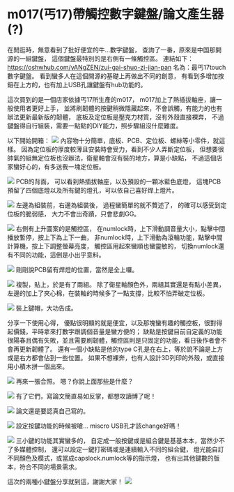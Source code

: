 # m017(丐17)帶觸控數字鍵盤/論文產生器(?)

在閒逛時，無意看到了批好便宜的牛...數字鍵盤，
查詢了一番，原來是中国那開源的一組鍵盤，
這個鍵盤最特別的是右側有一條觸控區。
連結如下：
https://oshwhub.com/yANgZEN/zui-gai-shuo-zi-jian-pan
名為：最丐17touch數字鍵盤。
看到蠻多人在這個開源的基礎上再做出不同的創意，
有看到多增加按鈕在上方的，也有加上USB孔讓鍵盤有hub功能的。

這次買到的是一個店家依據丐17所生產的m017，
m017加上了熱插拔軸座，讓一般使用者更好上手，
並將刷韌體的按鍵稍微隱藏起來，不會誤觸，有能力的也有辦法更新最新版的韌體，
底板及定位板是壓克力材質，沒有外殼直接裸奔，
不過鍵盤得自行組裝，需要一點點的DIY能力，照步驟組沒什麼難度。

以下開始開箱：
![](https://i.imgur.com/RiDplQu.jpg)
內容物十分簡單，底板、PCB、定位板、螺絲等小零件，就這樣。
因為定位板的厚度較薄且安裝時會受力，看到不少人弄斷定位板，
但想要很帥氣的組無定位板也沒辦法，衛星軸會沒有裝的地方，算是小缺點，
不過這個店家蠻好心的，有多送我一塊定位板。

![](https://i.imgur.com/vw4w31v.jpg)
PCB的背面，
可以看到熱插拔軸座，以及預設的一顆冰藍色底燈，
這塊PCB預留了四個底燈以及所有鍵的燈孔，可以依自己喜好焊上燈片。

![](https://i.imgur.com/ljy33uy.jpg)
左邊為組裝前，右邊為組裝後，
過程蠻簡單的就不贅述了，
的確可以感受到定位板的脆弱感，
大力不會出奇蹟，只會悲劇GG。

![](https://i.imgur.com/mIevQCS.jpg)
右側有上升圖案的是觸控區，
在numlock時，上下滑動調音量大小，點擊中間播放暫停，按上下為上下一曲，
非numlock時，上下滑動為滾輪功能，點擊中間計算機，按上下調整螢幕亮度，
觸控區用起來蠻順也蠻靈敏的，
切換numlock還有不同的功能，這倒是小出乎意料。

![](https://i.imgur.com/pusHp0C.jpg)
剛剛說PCB留有焊燈的位置，當然是全上囉。

![](https://i.imgur.com/umXL9rb.jpg)
複製，貼上，於是有了兩組。
除了衛星軸顏色外，兩組其實還是有點小差異，
左邊的加上了夾心棉，在裝軸的時候多了一點支撐，比較不怕弄破定位板。

![](https://i.imgur.com/LxC3sLH.jpg)
裝上鍵帽，大功告成。

分享一下使用心得，
優點很明顯的就是便宜，以及那塊蠻有趣的觸控板，很對得起價錢，平時拿來打數字跟調個音量是蠻方便的；
缺點是按鍵目前自定義的功能很陽春且偶有失敗，並且需要刷韌體，觸控區則是只固定的功能，看日後作者會不會再更新韌體了。
還有一個小缺點是他的type C孔是在右上，等於說不論是上方或是右方都會佔到一些位置。
如果不想裸奔，也有人設計3D列印的外殼，或直接用小積木拼一個出來。

![](https://i.imgur.com/lUgIoR5.jpg)
再來一張合照。
嗯？你說上面那些是什麼？

![](https://i.imgur.com/0RhzcMl.jpg)
有了它們，寫論文簡直易如反掌，都想攻讀博了呢！

![](https://i.imgur.com/ZA59cMB.jpg)
論文還是要認真自己寫的。

![](https://i.imgur.com/JavWTBa.jpg)
設定按鍵功能的時候被嗆...
miscro USB孔才該change好嗎！

![](https://i.imgur.com/23udOo7.jpg)
三小鍵的功能其實蠻多的，
自定成一般按鍵或是組合鍵是基基本本，當然少不了多媒體控制，
還可以設定一鍵打密碼或是連續輸入不同的組合鍵，
燈光能自訂不同顏色及模式，或當成capslock.numlock等的指示燈，
也有出其他鍵數的版本，符合不同的場景需求。


這次的兩種小鍵盤分享就到這，謝謝大家！
![](https://i.imgur.com/w9Ce9pp.jpg)
